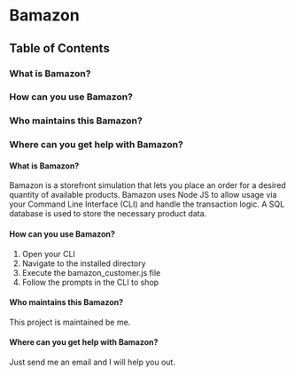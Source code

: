 # Bamazon

## Table of Contents
### What is Bamazon?
### How can you use Bamazon?
### Who maintains this Bamazon?
### Where can you get help with Bamazon?

#### What is Bamazon?
Bamazon is a storefront simulation that lets you place an order for a desired quantity of available products. Bamazon uses Node JS to allow usage via your Command Line Interface (CLI) and handle the transaction logic. A SQL database is used to store the necessary product data.

#### How can you use Bamazon?
1. Open your CLI
1. Navigate to the installed directory
1. Execute the bamazon_customer.js file
1. Follow the prompts in the CLI to shop

#### Who maintains this Bamazon?
This project is maintained be me.

#### Where can you get help with Bamazon?
Just send me an email and I will help you out.
